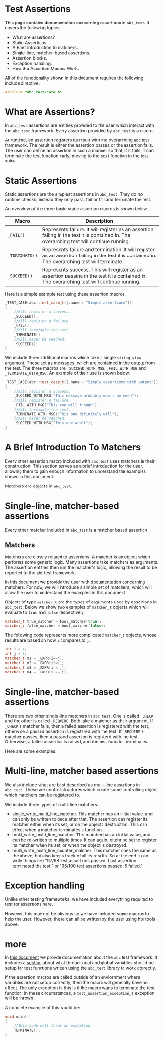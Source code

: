 # Test Assertions
This page contains documentation concerning assertions in `abc_test`. It covers the following topics:

- What are assertions?
- Static Assertions.
- A Brief introduction to matchers.
- Single-line, matcher-based assertions.
- Assertion blocks.
- Exception handling.
- How the Assertion Macros Work.

All of the functionality shown in this document  requires the following include directive.

```cpp
#include "abc_test/core.h"
```

# What are Assertions?

In `abc_test` assertions are entities provided to the user which interact with the `abc_test` framework. Every assertion provided by `abc_test` is a macro.

At runtime, an assertion registers its result with the overarching `abc` test framework. The result is either the assertion passes or the assertion fails. The user can define an assertion in such a manner so that, if it fails, it can terminate the test function early, moving to the next function in the test-suite.

# Static Assertions
Static assertions are the simplest assertions in `abc_test`. They do no runtime checks; instead they only pass, fail or fail and terminate the test. 

An overview of the three basic static assertion macros is shown below.

| Macro | Description |
|--|--|
| `_FAIL()` | Represents failure. It will register as an assertion failing in the test it is contained in. The overarching test will continue running. |
| `_TERMINATE()`| Represents failure and termination. It will register as an assertion failing in the test it is contained in. The overarching test will terminate. |
| `_SUCCEED()` | Represents success. This will register as an assertion passing in the test it is contained in.  The overarching test will continue running. |

Here is a simple example test using these assertion macros.

```cpp
_TEST_CASE(abc::test_case_t({.name = "Simple assertions"}))
{
    //Will register a success.
    _SUCCEED();
    //Will register a failure
    _FAIL();
    //Will terminate the test.
    _TERMINATE();
    //Will never be reached.
    _SUCCEED();
}
```

We include three additional macros which take a single `string_view` argument. These act as messages, which are contained in the output from the test. The three macros are `_SUCCEED_WITH_MSG`, `_FAIL_WITH_MSG` and `_TERMINATE_WITH_MSG`. An example of their use is shown below.

```cpp
_TEST_CASE(abc::test_case_t({.name = "Simple assertions with output"}))
{
    //Will register a success.
    _SUCCEED_WITH_MSG("This message probably won't be seen");
    //Will register a failure
    _FAIL_WITH_MSG("This one will though");
    //Will terminate the test.
    _TERMINATE_WITH_MSG("This one definitely will");
    //Will never be reached.
    _SUCCEED_WITH_MSG("This one won't");
}
```

# A Brief Introduction To Matchers
Every other assertion macro included with `abc_test` uses matchers in their construction. This section serves as a brief introduction for the user, allowing them to gain enough information to understand the examples shown in this document.

Matchers are objects in `abc_test`. 

# Single-line, matcher-based assertions
Every other matcher included in `abc_test` is a matcher based assertion

## Matchers

Matchers are closely related to assertions. A matcher is an object which performs some generic logic. Many assertions take matchers as arguments. The assertion entities then run the matcher's logic, allowing the result to be reported to the `abc` test framework.

In [this document]() we provide the user with documentation concerning matchers. For now, we will introduce a simple set of matchers, which will allow the user to understand the examples in this document.

Objects of type `matcher_t` are the types of arguments used by assertions in `abc_test`. Below we show two examples of `matcher_t` objects which will evaluate to `true` and `false` respectively.

```cpp
matcher_t true_matcher = bool_matcher(true);
matcher_t false_matcher = bool_matcher(false);
```

The following code represents more complicated `matcher_t` objects, whose results are based on how `i` compares to `j`.

```cpp
int i = 1;
int j = 2;
matcher_t m1 = _EXPR(i==j);
matcher_t m2 = _EXPR(i!=j);
matcher_t m3 = _EXPR(i < j);
matcher_t m4 = _EXPR(i >= j);
```

# Single-line, matcher-based assertions

There are two other single-line matchers in `abc_test`. One is called `_CHECK` and the other is called `_REQUIRE`. Both take a matcher as their argument. If `_CHECK`'s matcher fails, then a failed assertion is registered with the test, otherwise a passed assertion is registered with the test. If `_REQUIRE`'s matcher passes, then a passed assertion is registerd with the test. Otherwise, a failed assertion is raised, and the test function terminates. 

Here are some examples.

# Multi-line, matcher based assertions

We also include what are best described as multi-line assertions in `abc_test`. These are control structures which create some controlling object which matchers can be registered to. 

We include three types of multi-line matchers:

- single_write_multi_line_matcher. This matcher has an initial value, and can only be written to once after that. The assertion can register its matcher either when its set, or on the objects destruction. This can effect when a matcher terminates a function.
- multi_write_multi_line_matcher. This matcher has an initial value, and can be re-written to multiple times. It can again, eitehr be set to register its matcher when its set, or when the object is destroyed.
- multi_write_multi_line_counter_matcher. This matcher does the same as the above, but also keeps track of all its results. So at the end it can write things like "97/98 test assertions passed. Last assertion terminated the test." or "95/100 test assertions passed. 5 failed."

# Exception handling

Unlike other testing frameworks, we have included everything required to test for assertions here.

However, this may not be obvious so we have included some macros to help the user. However, these can all be written by the user using hte tools above.

# more
In [this document]() we provde documentation about the `abc` test framework. It includes a [section]() about what thread-local and global variables should be setup for test functions written using the `abc_test` library to work correctly.

If the assertion macros are called outside of an enviornment where variables are not setup correctly, then the macro will generally have no effect. The only exception to this is if the macro wans to terminate the test function; in these circumstances, a `test_assertion_exception_t` exception will be thrown.

A concrete example of this would be:

```cpp
void main()
{
    //This code will throw an exception.
    TERMINATE();
}
```